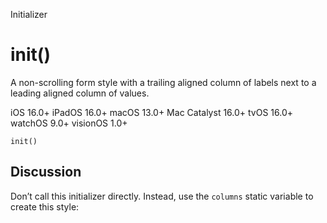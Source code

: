 Initializer

# init()

A non-scrolling form style with a trailing aligned column of labels next to a
leading aligned column of values.

iOS 16.0+  iPadOS 16.0+  macOS 13.0+  Mac Catalyst 16.0+  tvOS 16.0+  watchOS
9.0+  visionOS 1.0+

    
    
    init()

## Discussion

Don’t call this initializer directly. Instead, use the `columns` static
variable to create this style:

